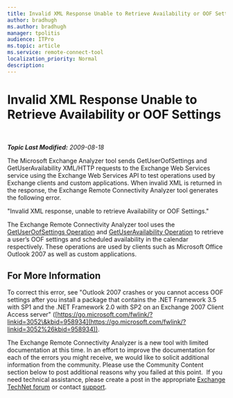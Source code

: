 ```yaml
---
title: Invalid XML Response Unable to Retrieve Availability or OOF Settings
author: bradhugh
ms.author: bradhugh
manager: tpolitis
audience: ITPro 
ms.topic: article 
ms.service: remote-connect-tool
localization_priority: Normal
description: 
---
```


<div data-xmlns="https://www.w3.org/1999/xhtml">

<div class="topic" data-xmlns="https://www.w3.org/1999/xhtml" data-msxsl="urn:schemas-microsoft-com:xslt" data-cs="https://msdn.microsoft.com/">

<div data-asp="https://msdn2.microsoft.com/asp">

# Invalid XML Response Unable to Retrieve Availability or OOF Settings

</div>

<div id="mainSection">

<div id="mainBody">

<span> </span>

_**Topic Last Modified:** 2009-08-18_

The Microsoft Exchange Analyzer tool sends GetUserOofSettings and GetUserAvailability XML/HTTP requests to the Exchange Web Services service using the Exchange Web Services API to test operations used by Exchange clients and custom applications. When invalid XML is returned in the response, the Exchange Remote Connectivity Analyzer tool generates the following error.

"Invalid XML response, unable to retrieve Availability or OOF Settings."

The Exchange Remote Connectivity Analyzer tool uses the [GetUserOofSettings Operation](https://go.microsoft.com/fwlink/?linkid=85951) and [GetUserAvailability Operation](https://go.microsoft.com/fwlink/?linkid=85950) to retrieve a user’s OOF settings and scheduled availability in the calendar respectively. These operations are used by clients such as Microsoft Office Outlook 2007 as well as custom applications.

<div>

## For More Information

To correct this error, see "Outlook 2007 crashes or you cannot access OOF settings after you install a package that contains the .NET Framework 3.5 with SP1 and the .NET Framework 2.0 with SP2 on an Exchange 2007 Client Access server" ([https://go.microsoft.com/fwlink/?linkid=3052\&kbid=958934](https://go.microsoft.com/fwlink/?linkid=3052%26kbid=958934)).

The Exchange Remote Connectivity Analyzer is a new tool with limited documentation at this time. In an effort to improve the documentation for each of the errors you might receive, we would like to solicit additional information from the community. Please use the Community Content section below to post additional reasons why you failed at this point.  If you need technical assistance, please create a post in the appropriate [Exchange TechNet forum](https://go.microsoft.com/fwlink/?linkid=73420) or contact [support](https://go.microsoft.com/fwlink/?linkid=8158).

</div>

</div>

<span> </span>

</div>

</div>

</div>

